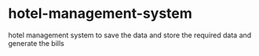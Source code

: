 # hotel-management-system
hotel management system to save the data and store the required data and generate the bills
